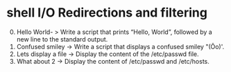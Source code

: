# shell I/O Redirections and filtering
0. Hello World-  > Write a script that prints “Hello, World”, followed by a new line to the standard output.
1. Confused smiley -> Write a script that displays a confused smiley "(Ôo)'.
2. Lets display a file -> Display the content of the /etc/passwd file.
3. What about 2 -> Display the content of /etc/passwd and /etc/hosts.
